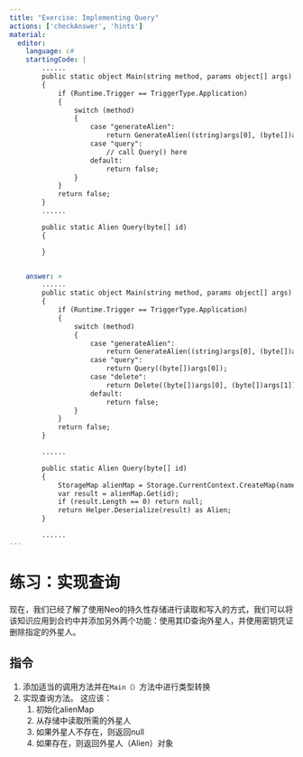 ```yaml
---
title: "Exercise: Implementing Query"
actions: ['checkAnswer', 'hints']
material: 
  editor:
    language: c#
    startingCode: |
        ......
        public static object Main(string method, params object[] args) 
        {
            if (Runtime.Trigger == TriggerType.Application) 
            {
                switch (method) 
                {
                    case "generateAlien":
                        return GenerateAlien((string)args[0], (byte[])args[1]); 
                    case "query": 
                        // call Query() here
                    default: 
                        return false; 
                }
            }
            return false; 
        }
        ......

        public static Alien Query(byte[] id) 
        {

        }


    answer: > 
        ......
        public static object Main(string method, params object[] args) 
        {
            if (Runtime.Trigger == TriggerType.Application) 
            {
                switch (method) 
                {
                    case "generateAlien":
                        return GenerateAlien((string)args[0], (byte[])args[1]); 
                    case "query":
                        return Query((byte[])args[0]); 
                    case "delete": 
                        return Delete((byte[])args[0], (byte[])args[1]); 
                    default: 
                        return false; 
                }
            }
            return false; 
        }

        ......

        public static Alien Query(byte[] id)
        {
            StorageMap alienMap = Storage.CurrentContext.CreateMap(nameof(alienMap)); 
            var result = alienMap.Get(id); 
            if (result.Length == 0) return null; 
            return Helper.Deserialize(result) as Alien; 
        }

        ......
---
```


# 练习：实现查询

现在，我们已经了解了使用Neo的持久性存储进行读取和写入的方式，我们可以将该知识应用到合约中并添加另外两个功能：使用其ID查询外星人，并使用密钥凭证删除指定的外星人。

   ## 指令

   1. 添加适当的调用方法并在`Main（）`方法中进行类型转换
   2. 实现查询方法。 这应该：
       1. 初始化alienMap
       2. 从存储中读取所需的外星人
       3. 如果外星人不存在，则返回null
       4. 如果存在，则返回外星人（Alien）对象
